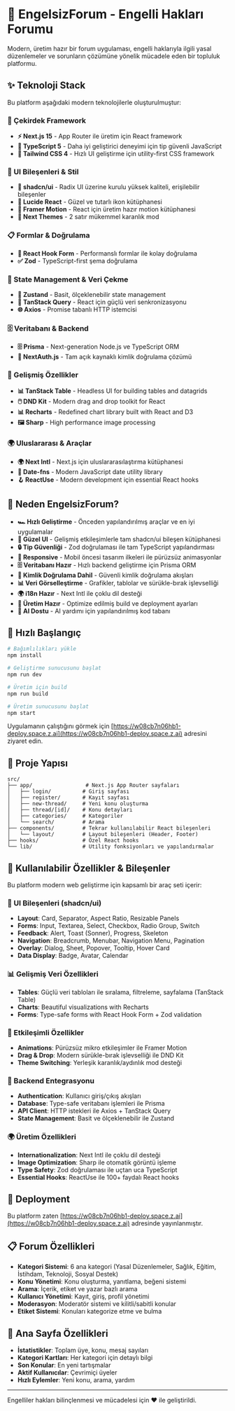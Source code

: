 # 🚀 EngelsizForum - Engelli Hakları Forumu

Modern, üretim hazır bir forum uygulaması, engelli haklarıyla ilgili yasal düzenlemeler ve sorunların çözümüne yönelik mücadele eden bir topluluk platformu.

## ✨ Teknoloji Stack

Bu platform aşağıdaki modern teknolojilerle oluşturulmuştur:

### 🎯 Çekirdek Framework
- **⚡ Next.js 15** - App Router ile üretim için React framework
- **📘 TypeScript 5** - Daha iyi geliştirici deneyimi için tip güvenli JavaScript
- **🎨 Tailwind CSS 4** - Hızlı UI geliştirme için utility-first CSS framework

### 🧩 UI Bileşenleri & Stil
- **🧩 shadcn/ui** - Radix UI üzerine kurulu yüksek kaliteli, erişilebilir bileşenler
- **🎯 Lucide React** - Güzel ve tutarlı ikon kütüphanesi
- **🌈 Framer Motion** - React için üretim hazır motion kütüphanesi
- **🎨 Next Themes** - 2 satır mükemmel karanlık mod

### 📋 Formlar & Doğrulama
- **🎣 React Hook Form** - Performanslı formlar ile kolay doğrulama
- **✅ Zod** - TypeScript-first şema doğrulama

### 🔄 State Management & Veri Çekme
- **🐻 Zustand** - Basit, ölçeklenebilir state management
- **🔄 TanStack Query** - React için güçlü veri senkronizasyonu
- **🌐 Axios** - Promise tabanlı HTTP istemcisi

### 🗄️ Veritabanı & Backend
- **🗄️ Prisma** - Next-generation Node.js ve TypeScript ORM
- **🔐 NextAuth.js** - Tam açık kaynaklı kimlik doğrulama çözümü

### 🎨 Gelişmiş Özellikler
- **📊 TanStack Table** - Headless UI for building tables and datagrids
- **🖱️ DND Kit** - Modern drag and drop toolkit for React
- **📊 Recharts** - Redefined chart library built with React and D3
- **🖼️ Sharp** - High performance image processing

### 🌍 Uluslararası & Araçlar
- **🌍 Next Intl** - Next.js için uluslararasılaştırma kütüphanesi
- **📅 Date-fns** - Modern JavaScript date utility library
- **🪝 ReactUse** - Modern development için essential React hooks

## 🎯 Neden EngelsizForum?

- **🏎️ Hızlı Geliştirme** - Önceden yapılandırılmış araçlar ve en iyi uygulamalar
- **🎨 Güzel UI** - Gelişmiş etkileşimlerle tam shadcn/ui bileşen kütüphanesi
- **🔒 Tip Güvenliği** - Zod doğrulaması ile tam TypeScript yapılandırması
- **📱 Responsive** - Mobil öncesi tasarım ilkeleri ile pürüzsüz animasyonlar
- **🗄️ Veritabanı Hazır** - Hızlı backend geliştirme için Prisma ORM
- **🔐 Kimlik Doğrulama Dahil** - Güvenli kimlik doğrulama akışları
- **📊 Veri Görselleştirme** - Grafikler, tablolar ve sürükle-bırak işlevselliği
- **🌍 i18n Hazır** - Next Intl ile çoklu dil desteği
- **🚀 Üretim Hazır** - Optimize edilmiş build ve deployment ayarları
- **🤖 AI Dostu** - AI yardımı için yapılandırılmış kod tabanı

## 🚀 Hızlı Başlangıç

```bash
# Bağımlılıkları yükle
npm install

# Geliştirme sunucusunu başlat
npm run dev

# Üretim için build
npm run build

# Üretim sunucusunu başlat
npm start
```

Uygulamanın çalıştığını görmek için [https://w08cb7n06hb1-deploy.space.z.ai](https://w08cb7n06hb1-deploy.space.z.ai) adresini ziyaret edin.

## 📁 Proje Yapısı

```
src/
├── app/                 # Next.js App Router sayfaları
│   ├── login/          # Giriş sayfası
│   ├── register/       # Kayıt sayfası
│   ├── new-thread/     # Yeni konu oluşturma
│   ├── thread/[id]/    # Konu detayları
│   ├── categories/     # Kategoriler
│   └── search/         # Arama
├── components/         # Tekrar kullanılabilir React bileşenleri
│   └── layout/         # Layout bileşenleri (Header, Footer)
├── hooks/              # Özel React hooks
└── lib/                # Utility fonksiyonları ve yapılandırmalar
```

## 🎨 Kullanılabilir Özellikler & Bileşenler

Bu platform modern web geliştirme için kapsamlı bir araç seti içerir:

### 🧩 UI Bileşenleri (shadcn/ui)
- **Layout**: Card, Separator, Aspect Ratio, Resizable Panels
- **Forms**: Input, Textarea, Select, Checkbox, Radio Group, Switch
- **Feedback**: Alert, Toast (Sonner), Progress, Skeleton
- **Navigation**: Breadcrumb, Menubar, Navigation Menu, Pagination
- **Overlay**: Dialog, Sheet, Popover, Tooltip, Hover Card
- **Data Display**: Badge, Avatar, Calendar

### 📊 Gelişmiş Veri Özellikleri
- **Tables**: Güçlü veri tabloları ile sıralama, filtreleme, sayfalama (TanStack Table)
- **Charts**: Beautiful visualizations with Recharts
- **Forms**: Type-safe forms with React Hook Form + Zod validation

### 🎨 Etkileşimli Özellikler
- **Animations**: Pürüzsüz mikro etkileşimler ile Framer Motion
- **Drag & Drop**: Modern sürükle-bırak işlevselliği ile DND Kit
- **Theme Switching**: Yerleşik karanlık/aydınlık mod desteği

### 🔐 Backend Entegrasyonu
- **Authentication**: Kullanıcı giriş/çıkış akışları
- **Database**: Type-safe veritabanı işlemleri ile Prisma
- **API Client**: HTTP istekleri ile Axios + TanStack Query
- **State Management**: Basit ve ölçeklenebilir ile Zustand

### 🌍 Üretim Özellikleri
- **Internationalization**: Next Intl ile çoklu dil desteği
- **Image Optimization**: Sharp ile otomatik görüntü işleme
- **Type Safety**: Zod doğrulaması ile uçtan uca TypeScript
- **Essential Hooks**: ReactUse ile 100+ faydalı React hooks

## 🚀 Deployment

Bu platform zaten [https://w08cb7n06hb1-deploy.space.z.ai](https://w08cb7n06hb1-deploy.space.z.ai) adresinde yayınlanmıştır.

## 📋 Forum Özellikleri

- **Kategori Sistemi**: 6 ana kategori (Yasal Düzenlemeler, Sağlık, Eğitim, İstihdam, Teknoloji, Sosyal Destek)
- **Konu Yönetimi**: Konu oluşturma, yanıtlama, beğeni sistemi
- **Arama**: İçerik, etiket ve yazar bazlı arama
- **Kullanıcı Yönetimi**: Kayıt, giriş, profil yönetimi
- **Moderasyon**: Moderatör sistemi ve kilitli/sabitli konular
- **Etiket Sistemi**: Konuları kategorize etme ve bulma

## 🎯 Ana Sayfa Özellikleri

- **İstatistikler**: Toplam üye, konu, mesaj sayıları
- **Kategori Kartları**: Her kategori için detaylı bilgi
- **Son Konular**: En yeni tartışmalar
- **Aktif Kullanıcılar**: Çevrimiçi üyeler
- **Hızlı Eylemler**: Yeni konu, arama, yardım

---

Engelliler hakları bilinçlenmesi ve mücadelesi için ❤️ ile geliştirildi.